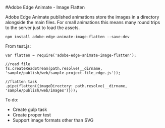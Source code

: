 #Adobe Edge Animate - Image Flatten

Adobe Edge Animate published animations store the images in a directory alongside the main files. For small animations this means many round trips to the server just to load the assets. 

    npm install adobe-edge-animate-image-flatten --save-dev
	
From test.js:

    var flatten = require('adobe-edge-animate-image-flatten');

    //read file
    fs.createReadStream(path.resolve(__dirname, 'sample/publish/web/sample-project-file_edge.js'));

    //flatten task
    .pipe(flatten({imageDirectory: path.resolve(__dirname, 'sample/publish/web/images')}));

To do: 

- Create gulp task
- Create proper test
- Support image formats other than SVG